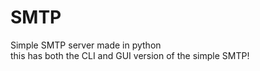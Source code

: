 # SMTP
Simple SMTP server made in python 
<br />
this has both the CLI and GUI version of the simple SMTP!
